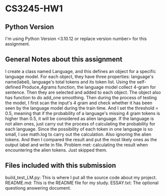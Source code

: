 # CS3245-HW1

## Python Version

I'm using Python Version <3.10.12 or replace version number> for
this assignment.

## General Notes about this assignment

I create a class named Language, and this defines an object for a specific language model.
For each object, they have three properties: language's name(label), language's total tokens and its token list.
Using the self-defined Produce_4grams function, the language model collect 4-gram for sentence.
Then they are selected and added to each object. The object also has function to do add_one smoothing.
Then during the process of testing the model, I first scan the input's 4 gram and check whether it has been seen by the language model during the train time.
And I set the threshold = 0.5, meaning that if the probability of a language's missing 4 gram tokens is higher than 0.5, it will be considered as alien language.
If the language is not alien ones, just carry out the process of calculating the probability for each language.
Since the possibility of each token in one language is so small, I use math.log to carry out the calculation. Also ignoring the alien tokens.
And then I compared the result and put the most likely ones as the output label and write in file.
Problem met:
calculating the result when encountering the alien tokens. Just skipped them.

## Files included with this submission

build_test_LM.py:
This is where I put all the source code about my project.
README.md:
This is the README file for my study.
ESSAY.txt:
The optional questiong answering document.
